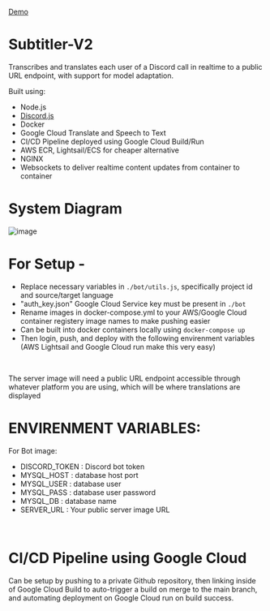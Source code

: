 [Demo](https://www.youtube.com/watch?v=dXIyBzIQBdI)
<br/>

# Subtitler-V2
Transcribes and translates each user of a Discord call in realtime to a public URL endpoint, with support for model adaptation.
<br/>

Built using:
- Node.js
- [Discord.js](https://discord.js.org/)
- Docker
- Google Cloud Translate and Speech to Text
- CI/CD Pipeline deployed using Google Cloud Build/Run
- AWS ECR, Lightsail/ECS for cheaper alternative
- NGINX
- Websockets to deliver realtime content updates from container to container

# System Diagram
![image](https://github.com/user-attachments/assets/22f34fe2-4f18-458d-bbdb-9de56629b482)
<br/>

# For Setup -
- Replace necessary variables in `./bot/utils.js`, specifically project id and source/target language
- "auth_key.json" Google Cloud Service key must be present in `./bot`
- Rename images in docker-compose.yml to your AWS/Google Cloud container registery image names to make pushing easier
- Can be built into docker containers locally using
`docker-compose up`
- Then login, push, and deploy with the following envirenment variables (AWS Lightsail and Google Cloud run make this very easy)
<br/>

The server image will need a public URL endpoint accessible through whatever platform you are using, which will be where translations are displayed
<br/>

# ENVIRENMENT VARIABLES:
For Bot image:
- DISCORD_TOKEN : Discord bot token
- MYSQL_HOST : database host port
- MYSQL_USER : database user
- MYSQL_PASS : database user password
- MYSQL_DB : database name
- SERVER_URL : Your public server image URL
<br/>

# CI/CD Pipeline using Google Cloud
Can be setup by pushing to a private Github repository, then linking inside of Google Cloud Build to auto-trigger a build on merge to the main branch, and automating deployment on Google Cloud run on build success.
